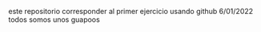 este repositorio corresponder al primer ejercicio usando github 
6/01/2022
todos somos unos guapoos 
